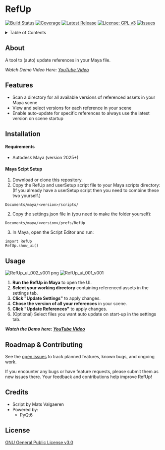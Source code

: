 # RefUp

[![Build Status](https://img.shields.io/github/actions/workflow/status/username/repo/ci.yml?branch=main)](https://github.com/MatsValgaeren/FrameForge/actions)
[![Coverage](https://img.shields.io/codecov/c/github/username/repo)](https://codecov.io/gh/username/repo)
[![Latest Release](https://img.shields.io/github/v/release/username/repo)](https://github.com/MatsValgaeren/FrameForge/releases)
[![License: GPL v3](https://img.shields.io/badge/License-GPLv3-blue.svg)](LICENSE)
[![Issues](https://img.shields.io/github/issues/username/repo)](https://github.com/MatsValgaeren/FrameForge/issues)

</div>

<details>
<summary>Table of Contents</summary>

- [About](#about)
- [Features](#features)
- [Installation](#installation)
  - [Requirements](#requirements)
  - [Maya Scipt Setup](#maya-scipt-setup)
- [Usage](#usage)
- [Roadmap & Contributing](#roadmap--contributing)
- [Credits](#credits)
- [License](#license)

</details>


## About

A tool to (auto) update references in your Maya file.

*Watch Demo Video Here: [YouTube Video](https://youtu.be/Bs3TtzVg9mM)*


## Features

- Scan a directory for all available versions of referenced assets in your Maya scene
- View and select versions for each reference in your scene
- Enable auto-update for specific references to always use the latest version on scene startup


## Installation

#### Requirements

-   Autodesk Maya (version 2025+)

#### Maya Scipt Setup

1.  Download or clone this repository.
2.  Copy the RefUp and userSetup script file to your Maya scripts directory:
   (If you already have a userSetup script then you need to combine these two yourself.)
```
Documents/maya/<version>/scripts/
```
2.  Copy the settings.json file in (you need to make the folder yourself):
```
Documents/maya/<version>/prefs/RefUp
```
3.  In Maya, open the Script Editor and run:
```
import RefUp
RefUp.show_ui()
```


## Usage

![RefUp_ui_002_v001 png](https://github.com/user-attachments/assets/6fedf1d7-4bd8-4e76-ac7b-167d5aaef8d8)
![RefUp_ui_001_v001](https://github.com/user-attachments/assets/eabfb695-5cff-494d-be91-a5e0cd9aab59)

1. **Run the RefUp in Maya** to open the UI.
2. **Select your working directory** containing referenced assets in the settings tab.
3. **Click "Update Settings"** to apply changes.
4. **Chose the version of all your references** in your scene.
5. **Click "Update References"** to apply changes.
6. (Optional) Select files you want auto update on start-up in the settings tab.

***Watch the Demo here: [YouTube Video](https://youtu.be/SPfN98WdyZ4)***


## Roadmap & Contributing

See the [open issues](https://github.com/MatsValgaeren/FrameForge/issues) to track planned features, known bugs, and ongoing work.

If you encounter any bugs or have feature requests, please submit them as new issues there.  Your feedback and contributions help improve RefUp!


## Credits

-   Script by Mats Valgaeren
-   Powered by:
    -   [PyQt6](https://pypi.org/project/PyQt6/)


## License

[GNU General Public License v3.0](LICENSE)
